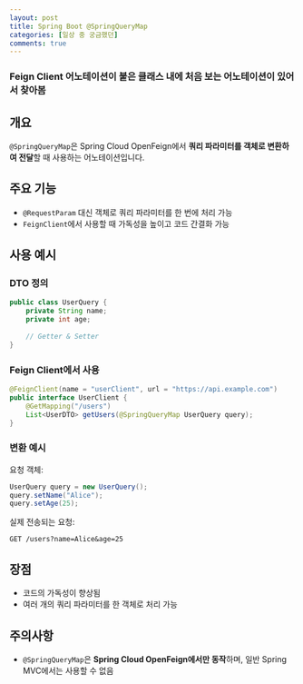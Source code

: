 ```yaml
---
layout: post
title: Spring Boot @SpringQueryMap
categories: [일상 중 궁금했던]
comments: true
---
```


### Feign Client 어노테이션이 붙은 클래스 내에 처음 보는 어노테이션이 있어서 찾아봄

## 개요
`@SpringQueryMap`은 Spring Cloud OpenFeign에서 **쿼리 파라미터를 객체로 변환하여 전달**할 때 사용하는 어노테이션입니다.

## 주요 기능
- `@RequestParam` 대신 객체로 쿼리 파라미터를 한 번에 처리 가능
- `FeignClient`에서 사용할 때 가독성을 높이고 코드 간결화 가능

## 사용 예시

### DTO 정의
```java
public class UserQuery {
    private String name;
    private int age;
    
    // Getter & Setter
}
```

### Feign Client에서 사용
```java
@FeignClient(name = "userClient", url = "https://api.example.com")
public interface UserClient {
    @GetMapping("/users")
    List<UserDTO> getUsers(@SpringQueryMap UserQuery query);
}
```

### 변환 예시
요청 객체:
```java
UserQuery query = new UserQuery();
query.setName("Alice");
query.setAge(25);
```

실제 전송되는 요청:
```
GET /users?name=Alice&age=25
```

## 장점
- 코드의 가독성이 향상됨
- 여러 개의 쿼리 파라미터를 한 객체로 처리 가능

## 주의사항
- `@SpringQueryMap`은 **Spring Cloud OpenFeign에서만 동작**하며, 일반 Spring MVC에서는 사용할 수 없음

